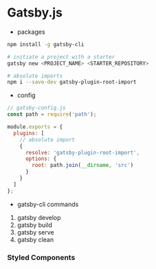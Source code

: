 # Gatsby.js

- packages

```bash
npm install -g gatsby-cli

# initiate a project with a starter
gatsby new <PROJECT_NAME> <STARTER_REPOSITORY>

# absolute imports
npm i --save-dev gatsby-plugin-root-import
```

- config

```js
// gatsby-config.js
const path = require('path');

module.exports = {
  plugins: [
    // absolute import
    {
      resolve: 'gatsby-plugin-root-import',
      options: {
        root: path.join(__dirname, 'src')
      }
    }
  ]
};
```

- gatsby-cli commands

1. gatsby develop
2. gatsby build
3. gatsby serve
4. gatsby clean

### Styled Components
